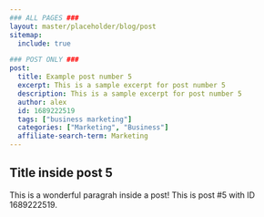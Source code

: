 ```yaml
---
### ALL PAGES ###
layout: master/placeholder/blog/post
sitemap:
  include: true

### POST ONLY ###
post:
  title: Example post number 5
  excerpt: This is a sample excerpt for post number 5
  description: This is a sample excerpt for post number 5
  author: alex
  id: 1689222519
  tags: ["business marketing"]
  categories: ["Marketing", "Business"]
  affiliate-search-term: Marketing
---
```


## Title inside post 5
This is a wonderful paragrah inside a post! This is post #5 with ID 1689222519.

